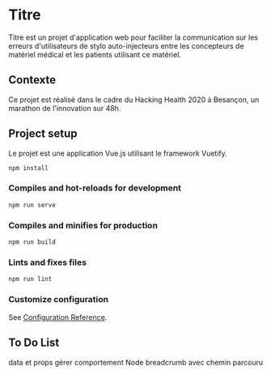 # Titre

Titre est un projet d'application web pour faciliter la communication sur les erreurs d'utilisateurs de stylo auto-injecteurs entre les concepteurs de matériel médical et les patients utilisant ce matériel.

## Contexte

Ce projet est réalisé dans le cadre du Hacking Health 2020 à Besançon, un marathon de l'innovation sur 48h.

## Project setup

Le projet est une application Vue.js utilisant le framework Vuetify.

```
npm install
```

### Compiles and hot-reloads for development
```
npm run serve
```

### Compiles and minifies for production
```
npm run build
```

### Lints and fixes files
```
npm run lint
```

### Customize configuration
See [Configuration Reference](https://cli.vuejs.org/config/).

## To Do List
data et props
gérer comportement Node
breadcrumb avec chemin parcouru